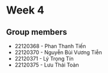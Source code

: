 ﻿# Week 4 

## Group members

- 22120368 - Phan Thanh Tiến
- 22120370 - Nguyễn Bùi Vương Tiễn
- 22120371 - Lý Trọng Tín
- 22120375 - Lưu Thái Toàn
